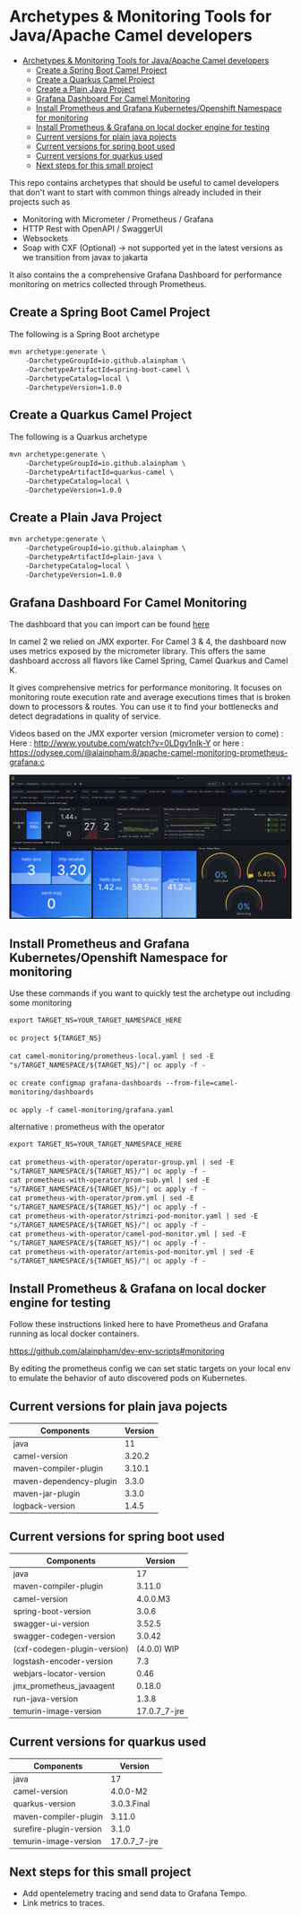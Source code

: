 # Archetypes & Monitoring Tools for Java/Apache Camel developers

- [Archetypes \& Monitoring Tools for Java/Apache Camel developers](#archetypes--monitoring-tools-for-javaapache-camel-developers)
  - [Create a Spring Boot Camel Project](#create-a-spring-boot-camel-project)
  - [Create a Quarkus Camel Project](#create-a-quarkus-camel-project)
  - [Create a Plain Java Project](#create-a-plain-java-project)
  - [Grafana Dashboard For Camel Monitoring](#grafana-dashboard-for-camel-monitoring)
  - [Install Prometheus and Grafana Kubernetes/Openshift Namespace for monitoring](#install-prometheus-and-grafana-kubernetesopenshift-namespace-for-monitoring)
  - [Install Prometheus \& Grafana on local docker engine for testing](#install-prometheus--grafana-on-local-docker-engine-for-testing)
  - [Current versions for plain java pojects](#current-versions-for-plain-java-pojects)
  - [Current versions for spring boot used](#current-versions-for-spring-boot-used)
  - [Current versions for quarkus used](#current-versions-for-quarkus-used)
  - [Next steps for this small project](#next-steps-for-this-small-project)

This repo contains archetypes that should be useful to camel developers that don't want to start with common things already included in their projects such as 
* Monitoring with Micrometer / Prometheus / Grafana
* HTTP Rest with OpenAPI / SwaggerUI
* Websockets
* Soap with CXF (Optional) -> not supported yet in the latest versions as we transition from javax to jakarta

It also contains the a comprehensive Grafana Dashboard for performance monitoring on metrics collected through Prometheus.

## Create a Spring Boot Camel Project

The following is a Spring Boot archetype

```
mvn archetype:generate \
    -DarchetypeGroupId=io.github.alainpham \
    -DarchetypeArtifactId=spring-boot-camel \
    -DarchetypeCatalog=local \
    -DarchetypeVersion=1.0.0
```

## Create a Quarkus Camel Project

The following is a Quarkus archetype

```
mvn archetype:generate \
    -DarchetypeGroupId=io.github.alainpham \
    -DarchetypeArtifactId=quarkus-camel \
    -DarchetypeCatalog=local \
    -DarchetypeVersion=1.0.0
```

## Create a Plain Java Project

```
mvn archetype:generate \
    -DarchetypeGroupId=io.github.alainpham \
    -DarchetypeArtifactId=plain-java \
    -DarchetypeCatalog=local \
    -DarchetypeVersion=1.0.0
```

## Grafana Dashboard For Camel Monitoring

The dashboard that you can import can be found [here](camel-monitoring/camel-dashboards-for-import/apache-camel-micrometer.json)

In camel 2 we relied on JMX exporter. For Camel 3 & 4, the dashboard now uses metrics exposed by the micrometer library. This offers the same dashboard accross all flavors like Camel Spring, Camel Quarkus and Camel K.

It gives comprehensive metrics for performance monitoring. It focuses on monitoring route execution rate and average executions times that is broken down to processors & routes. You can use it to find your bottlenecks and detect degradations in quality of service.

Videos based on the JMX exporter version (micrometer version to come) : 
Here : http://www.youtube.com/watch?v=0LDgv1nIk-Y
or here : https://odysee.com/@alainpham:8/apache-camel-monitoring-prometheus-grafana:c 

[![Grafana](assets/grafana-dash-sample.png)](http://www.youtube.com/watch?v=0LDgv1nIk-Y)

## Install Prometheus and Grafana Kubernetes/Openshift Namespace for monitoring

Use these commands if you want to quickly test the archetype out including some monitoring

```
export TARGET_NS=YOUR_TARGET_NAMESPACE_HERE

oc project ${TARGET_NS}

cat camel-monitoring/prometheus-local.yaml | sed -E "s/TARGET_NAMESPACE/${TARGET_NS}/"| oc apply -f -

oc create configmap grafana-dashboards --from-file=camel-monitoring/dashboards

oc apply -f camel-monitoring/grafana.yaml
```

alternative : prometheus with the operator

```
export TARGET_NS=YOUR_TARGET_NAMESPACE_HERE

cat prometheus-with-operator/operator-group.yml | sed -E "s/TARGET_NAMESPACE/${TARGET_NS}/"| oc apply -f -
cat prometheus-with-operator/prom-sub.yml | sed -E "s/TARGET_NAMESPACE/${TARGET_NS}/"| oc apply -f -
cat prometheus-with-operator/prom.yml | sed -E "s/TARGET_NAMESPACE/${TARGET_NS}/"| oc apply -f -
cat prometheus-with-operator/strimzi-pod-monitor.yaml | sed -E "s/TARGET_NAMESPACE/${TARGET_NS}/"| oc apply -f -
cat prometheus-with-operator/camel-pod-monitor.yml | sed -E "s/TARGET_NAMESPACE/${TARGET_NS}/"| oc apply -f -
cat prometheus-with-operator/artemis-pod-monitor.yml | sed -E "s/TARGET_NAMESPACE/${TARGET_NS}/"| oc apply -f -

```

## Install Prometheus & Grafana on local docker engine for testing

Follow these instructions linked here to have Prometheus and Grafana running as local docker containers. 

https://github.com/alainpham/dev-env-scripts#monitoring

By editing the prometheus config we can set static targets on your local env to emulate the behavior of auto discovered pods on Kubernetes.

## Current versions for plain java pojects

| Components                 | Version          |
|----------------------------|------------------|
| java                       | 11               |
| camel-version              | 3.20.2           |
| maven-compiler-plugin      | 3.10.1           |
| maven-dependency-plugin    | 3.3.0            |
| maven-jar-plugin           | 3.3.0            |
| logback-version            | 1.4.5            |


## Current versions for spring boot used

| Components                   | Version          |
|------------------------------|------------------|
| java                         | 17               |
| maven-compiler-plugin        | 3.11.0           |
| camel-version                | 4.0.0.M3         |
| spring-boot-version          | 3.0.6            |
| swagger-ui-version           | 3.52.5           |
| swagger-codegen-version      | 3.0.42	          |
| (cxf-codegen-plugin-version) | (4.0.0) WIP      |
| logstash-encoder-version     | 7.3              |
| webjars-locator-version      | 0.46             |
| jmx_prometheus_javaagent     | 0.18.0           | 
| run-java-version             | 1.3.8            |
| temurin-image-version        | 17.0.7_7-jre     |


## Current versions for quarkus used

| Components                 | Version          |
|----------------------------|------------------|
| java                       | 17               |
| camel-version              | 4.0.0-M2         |
| quarkus-version            | 3.0.3.Final	    |
| maven-compiler-plugin      | 3.11.0	        |
| surefire-plugin-version    | 3.1.0            |
| temurin-image-version      | 17.0.7_7-jre     |

## Next steps for this small project

* Add opentelemetry tracing and send data to Grafana Tempo.
* Link metrics to traces.
